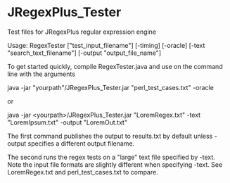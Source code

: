 JRegexPlus_Tester
=================

Test files for JRegexPlus regular expression engine

Usage: RegexTester ["test_input_filename"] [-timing] [-oracle] [-text "search_text_filename"] [-output "output_file_name"]

To get started quickly, compile RegexTester.java and use on the command line with the arguments

java -jar "yourpath"/JRegexPlus_Tester.jar "perl_test_cases.txt" -oracle

or

java -jar \<yourpath\>/JRegexPlus_Tester.jar "LoremRegex.txt"  -text "LoremIpsum.txt" -output "LoremOut.txt"

The first command publishes the output to results.txt by default unless -output specifies a different output filename.

The second runs the regex tests on a "large" text file specified by -text. Note the input file formats are slightly different
when specifying -text. See LoremRegex.txt and perl_test_cases.txt to compare.


